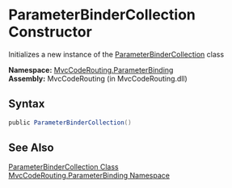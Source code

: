 ParameterBinderCollection Constructor
=====================================
Initializes a new instance of the [ParameterBinderCollection][1] class

**Namespace:** [MvcCodeRouting.ParameterBinding][2]  
**Assembly:** MvcCodeRouting (in MvcCodeRouting.dll)

Syntax
------

```csharp
public ParameterBinderCollection()
```


See Also
--------
[ParameterBinderCollection Class][1]  
[MvcCodeRouting.ParameterBinding Namespace][2]  

[1]: README.md
[2]: ../README.md